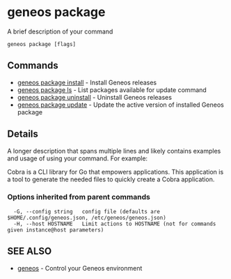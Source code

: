 # geneos package

A brief description of your command

```text
geneos package [flags]
```
## Commands

* [geneos package install](geneos_package_install.md)	 - Install Geneos releases
* [geneos package ls](geneos_package_ls.md)	 - List packages available for update command
* [geneos package uninstall](geneos_package_uninstall.md)	 - Uninstall Geneos releases
* [geneos package update](geneos_package_update.md)	 - Update the active version of installed Geneos package

## Details
A longer description that spans multiple lines and likely contains examples
and usage of using your command. For example:

Cobra is a CLI library for Go that empowers applications.
This application is a tool to generate the needed files
to quickly create a Cobra application.
### Options inherited from parent commands

```text
  -G, --config string   config file (defaults are $HOME/.config/geneos.json, /etc/geneos/geneos.json)
  -H, --host HOSTNAME   Limit actions to HOSTNAME (not for commands given instance@host parameters)
```

## SEE ALSO

* [geneos](geneos.md)	 - Control your Geneos environment

